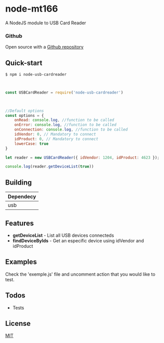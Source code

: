 # node-mt166
A NodeJS module to USB Card Reader 

### Github
Open source with a [Github repository]

## Quick-start

```sh
$ npm i node-usb-cardreader
```

```javascript


const USBCardReader = require('node-usb-cardreader')

 

//Default options
const options = {
    onRead: console.log, //function to be called
    onError: console.log, //function to be called
    onConnection: console.log, //function to be called
    idVendor: 0, // Mandatory to connect 
    idProduct: 0, // Mandatory to connect
    lowerCase: true
}

let reader = new USBCardReader({ idVendor: 1204, idProduct: 4623 });

console.log(reader.getDeviceList(true))

```

## Building

| Dependecy  |
| ------  |
| usb |

## Features

  - **getDeviceList** - List all USB devices connecteds
  - **findDeviceByIds** - Get an especific device using idVendor and idProduct


## Examples

Check the 'exemple.js' file and uncomment action that you would like to test.

## Todos

 - Tests

License
----

[MIT](https://choosealicense.com/licenses/mit/)

[Github repository]: <https://github.com/Leandro1992/node-usb-cardreader>